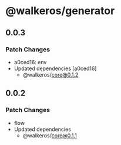 # @walkeros/generator

## 0.0.3

### Patch Changes

- a0ced16: env
- Updated dependencies [a0ced16]
  - @walkeros/core@0.1.2

## 0.0.2

### Patch Changes

- flow
- Updated dependencies
  - @walkeros/core@0.1.1
